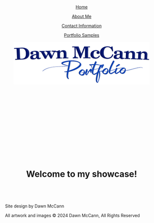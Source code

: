 <!doctype html>
<!--Dawn Mccann Dec 9,2024-->
<html>
<head>
<meta charset="utf-8">
<title>Dawn McCann Portfolio|Home</title>
<link href="portfolio-styles.css" rel="stylesheet" type="text/css">
</head>

<body>
<header>
  <nav>
    <p><a href="Index.html">Home</a></p>
	<p><a href="about.html">About Me</a></p>
    <p><a href="contactme.html">Contact Information</a><a href="contactme.html"></a></p>
    <p><a href="portfoliosamples.html">Portfolio Samples</a></p>
  </nav>
<img src="images/logo.png" width="448" height="140" alt="Dawn McCann"/></header>
<center><h1>&nbsp;</h1>
  <h1>&nbsp;</h1>
  <h1>&nbsp;</h1>
  <h1>Welcome to my showcase!</h1>
  <p>&nbsp;</p>
  <p>&nbsp;</p>
</center>
<footer>
  <p>Site design by Dawn McCann</p>
  <p>All artwork and images © 2024 Dawn McCann, All Rights Reserved</p>
</footer>
</body>
</html>
